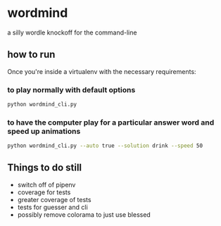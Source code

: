 # wordmind
a silly wordle knockoff for the command-line

## how to run

Once you're inside a virtualenv with the necessary requirements:

### to play normally with default options

```sh
python wordmind_cli.py
```

### to have the computer play for a particular answer word and speed up animations

```sh
python wordmind_cli.py --auto true --solution drink --speed 50
```


## Things to do still

- switch off of pipenv
- coverage for tests
- greater coverage of tests
- tests for guesser and cli
- possibly remove colorama to just use blessed
